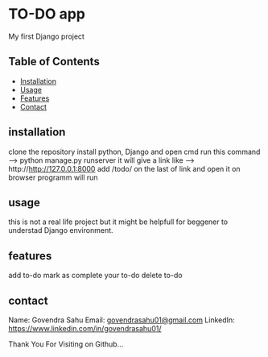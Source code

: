 # TO-DO app
My first Django project 

## Table of Contents

- [Installation](#installation)
- [Usage](#usage)
- [Features](#features)
- [Contact](#contact)

## installation
clone the repository
install python, Django and open cmd 
run this command --> python manage.py runserver
it will give a link like --> http://http://127.0.0.1:8000
add /todo/ on the last of link and open it on browser
programm will run
  
## usage
this is not a real life project but it might be helpfull for beggener to understad Django environment.

## features
add to-do
mark as complete your to-do
delete to-do

## contact
Name: Govendra Sahu
Email: govendrasahu01@gmail.com
LinkedIn: https://www.linkedin.com/in/govendrasahu01/

Thank You For Visiting on Github...
